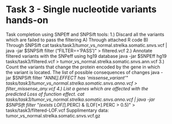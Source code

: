 # Task 3 - Single nucleotide variants hands-on
Task completion using SNPEff and SNPSift tools:
1.)	Discard all the variants which are failed to pass the filtering
A)	Through attached R code
B)	Through SNPSift
cat tasks/task3/tumor_vs_normal.strelka.somatic.snvs.vcf | java -jar $SNPSift filter (“FILTER==’PASS’)” > filtered.vcf
2.)	Annotate filtered variants with the SNPeff using hg19 database
java -jar $SNPEff  hg19 tasks/task3/filtered.vcf > tumor_vs_normal.strelka.somatic.snvs.ann.vcf
3.)	Count the variants that change the protein encoded by the gene in which the variant is located. The list of possible consequences of changes
java -jar $SNPSift filter "ANN[*].EFFECT has 'missense_variant'" tasks/task3/tumor_vs_normal.strelka.somatic.snvs.anno.vcf > filter_missense_any.vcf
4.)	List a genes which are affected with the predicted Loss of function effect.
cat tasks/task3/tumor_vs_normal.strelka.somatic.snvs.anno.vcf | java -jar $SNPSift filter "(exists LOF[*].PERC) & (LOF[*].PERC > 0.5)" > tasks/task3/filtered-LOF.vcf
Supplimentary data:
tumor_vs_normal.strelka.somatic.snvs.vcf.gz
